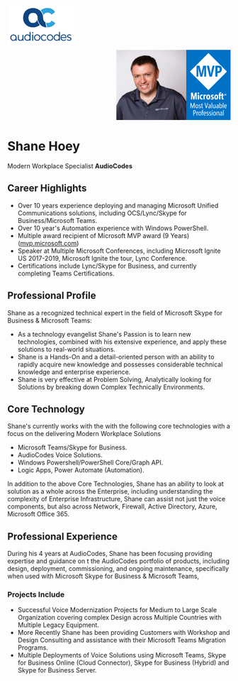 <img src="./assets/audiocodes2.png" alt="mvp" style="width:30%" /><div style="text-align: right"><img src="./assets/Profile.jpg" alt="profile" style="width:158px;" /><img src="./assets/MVP.png" alt="mvp" style="width:100px;" /></div>

# Shane Hoey

Modern Workplace Specialist
**AudioCodes**

## Career Highlights

* Over 10 years experience deploying and managing Microsoft Unified Communications solutions, including OCS/Lync/Skype for Business/Microsoft Teams.
* Over 10 year's Automation experience with Windows PowerShell.
* Multiple award recipient of Microsoft MVP award (9 Years) ([mvp.microsoft.com](https://mvp.microsoft.com/en-us/mvp/Shane%20%20Hoey-4030602))
* Speaker at Multiple Microsoft Conferences, including Microsoft Ignite US 2017-2019, Microsoft Ignite the tour, Lync Conference.
* Certifications include Lync/Skype for Business, and currently completing Teams Certifications.

## Professional Profile

Shane as a recognized technical expert in the field of Microsoft Skype for Business & Microsoft Teams:

* As a technology evangelist Shane's Passion is to learn new technologies, combined with his extensive experience, and apply these solutions to real-world situations.
* Shane is a Hands-On and a detail-oriented person with an ability to rapidly acquire new knowledge and possesses considerable technical knowledge and enterprise experience.
* Shane is very effective at Problem Solving, Analytically looking for Solutions by breaking down Complex Technically Environments.

## Core Technology

Shane's currently works with the with the following core technologies with a focus on the delivering Modern Workplace Solutions

* Microsoft Teams/Skype for Business.
* AudioCodes Voice Solutions.
* Windows Powershell/PowerShell Core/Graph API.
* Logic Apps, Power Automate (Automation).

In addition to the above Core Technologies, Shane has an ability to look at solution as a whole across the Enterprise, including understanding the complexity of Enterprise Infrastructure,  Shane can assist not just the voice components, but also across Network, Firewall, Active Directory, Azure, Microsoft Office 365.

## Professional Experience

During his 4 years at AudioCodes, Shane has been focusing providing expertise and guidance on t the AudioCodes portfolio of products, including design, deployment, commissioning, and ongoing maintenance, specifically when used with  Microsoft Skype for Business & Microsoft Teams,  

### Projects Include

* Successful Voice Modernization Projects for Medium to Large Scale Organization covering complex Design across Multiple Countries with Multiple Legacy Equipment.
* More Recently Shane has been providing Customers with Workshop and Design Consulting and assistance with their Microsoft Teams Migration Programs.
* Multiple Deployments of Voice Solutions using Microsoft Teams, Skype for Business Online (Cloud Connector), Skype for Business (Hybrid) and Skype for Business Server.
